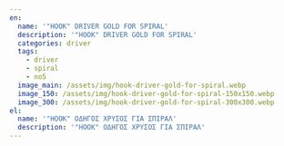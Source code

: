 ```yaml
---
en:
  name: '"HOOK" DRIVER GOLD FOR SPIRAL'
  description: '"HOOK" DRIVER GOLD FOR SPIRAL'
  categories: driver
  tags:
    - driver
    - spiral
    - no5
  image_main: /assets/img/hook-driver-gold-for-spiral.webp
  image_150: /assets/img/hook-driver-gold-for-spiral-150x150.webp
  image_300: /assets/img/hook-driver-gold-for-spiral-300x300.webp
el:
  name: '"HOOK" ΟΔΗΓΟΣ ΧΡΥΣΟΣ ΓΙΑ ΣΠΙΡΑΛ'
  description: '"HOOK" ΟΔΗΓΟΣ ΧΡΥΣΟΣ ΓΙΑ ΣΠΙΡΑΛ'
---
```

